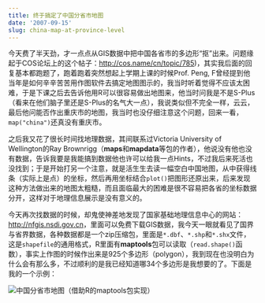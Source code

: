 ```yaml
---
title: 终于搞定了中国分省市地图
date: '2007-09-15'
slug: china-map-at-province-level
---
```


今天费了半天劲，才一点点从GIS数据中把中国各省市的多边形“抠”出来。问题缘起于COS论坛上的这个帖子：<http://cos.name/cn/topic/785>)，其实我后面的回复基本都跑题了，跑着跑着突然想起上学期上课的时候Prof. Peng, F曾经提到他当年是如何辛辛苦苦用作图软件去搞定地图图示的，我当时听着觉得不应该太困难，于是下课之后去告诉他用R可以很容易做出地图来，他当时问我是不是S-Plus（看来在他们脑子里还是S-Plus的名气大一点），我说类似但不完全一样，云云，最后他问能否作出重庆市的地图，我当时也没仔细注意这个问题，回来一看，`map("china")`还真没有重庆市。

之后我又花了很长时间找地理数据，其间联系过Victoria University of Wellington的Ray Brownrigg（**maps**和**mapdata**等包的作者），他说没有他也没有数据，告诉我要是我能搞到数据他也许可以给我一点Hints，不过我后来死活也没找到；于是开始打另一个注意，就是活生生去读一幅空白中国地图，从中获得线条（实际上是点）的坐标，然后再用坐标结合`plot()`把图形还原出来，后来发现这种方法做出来的地图太粗糙，而且面临最大的困难是很不容易把各省的坐标数据分开，这样对于地理信息展示是没有意义的。

今天再次找数据的时候，却鬼使神差地发现了国家基础地理信息中心的网站：<http://nfgis.nsdi.gov.cn>，里面可以免费下载GIS数据，我今天一眼就看见了国界与省界数据，各种数据都是一个zip压缩包，里面是`*.dbf`、`*.shp`和`*.shx`文件，这是`shapefile`的通用格式，R里面有**maptools**包可以读取（`read.shape()`函数），事实上作图的时候作出来是925个多边形（polygon），我到现在也没明白为什么会有那么多，不过顺利的是我已经知道哪34个多边形是我想要的了。下面是我的一个示例：

![中国分省市地图（借助R的maptools包实现）](http://i.imgur.com/EJMNL.png)


